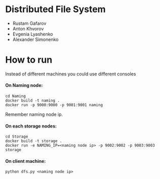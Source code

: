 # Distributed File System

* Rustam Gafarov
* Anton Khvorov
* Evgenia Lyashenko
* Alexander Simonenko

# How to run

Instead of different machines you could use different consoles
#### On Naming node:

```
cd Naming
docker build -t naming .
docker run -p 9000:9000 -p 9001:9001 naming
```
Remember naming node ip.

#### On each storage nodes:
```
cd Storage
docker build -t storage .
docker run -e NAMING_IP=<naming node ip> -p 9002:9002 -p 9003:9003 storage
```

#### On client machine:
```
python dfs.py <naming node ip>
```